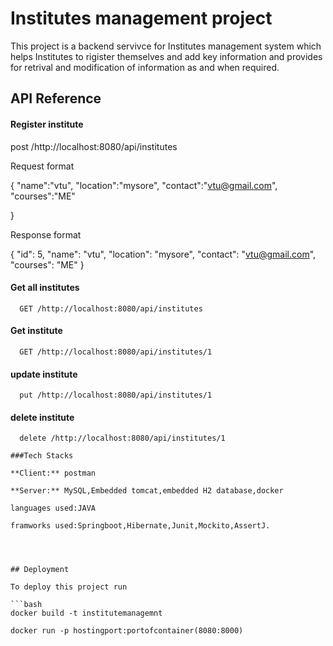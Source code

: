 
# Institutes management project

This project is a backend servivce for Institutes management system  which helps Institutes to rigister themselves and add key information and provides for retrival and modification of information as and when required.


## API Reference

#### Register institute

post /http://localhost:8080/api/institutes

Request format

{
    "name":"vtu",
    "location":"mysore",
    "contact":"vtu@gmail.com",
    "courses":"ME"

}



Response format

{
    "id": 5,
    "name": "vtu",
    "location": "mysore",
    "contact": "vtu@gmail.com",
    "courses": "ME"
}

#### Get all institutes

```http
  GET /http://localhost:8080/api/institutes
```



#### Get institute

```http
  GET /http://localhost:8080/api/institutes/1
```


#### update institute


```http
  put /http://localhost:8080/api/institutes/1
```


#### delete institute
```http
  delete /http://localhost:8080/api/institutes/1

###Tech Stacks

**Client:** postman

**Server:** MySQL,Embedded tomcat,embedded H2 database,docker

languages used:JAVA

framworks used:Springboot,Hibernate,Junit,Mockito,AssertJ.




## Deployment

To deploy this project run

```bash
docker build -t institutemanagemnt

docker run -p hostingport:portofcontainer(8080:8000)
```

